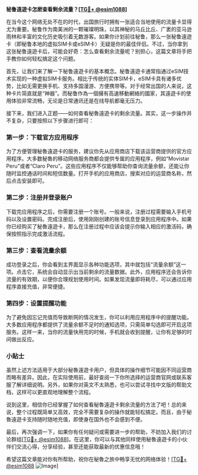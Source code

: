 **秘鲁遠遊卡怎麽查看剩余流量？[[TG💪+ @esim1088](https://t.me/s/esim1088)]**

在当今这个网络无处不在的时代，出国旅行时拥有一张适合当地使用的流量卡显得尤为重要。秘鲁作为南美洲的一颗璀璨明珠，以其神秘的马丘比丘、广袤的亚马逊雨林和丰富的文化历史吸引着无数游客。如果你计划前往秘鲁，那么一张秘鲁遠遊卡（即秘鲁本地的虚拟SIM卡或eSIM卡）无疑是你的最佳伴侣。不过，当你拿到这张秘鲁遠遊卡后，可能会好奇：怎么查看剩余流量呢？别担心，这篇文章将手把手教你如何轻松搞定这个问题。

首先，让我们来了解一下秘鲁遠遊卡的基本概念。秘鲁遠遊卡通常指通过eSIM技术实现的一种虚拟SIM卡服务。相比于传统的实体SIM卡，eSIM卡具有诸多优势，比如无需更换手机、支持多国漫游、方便携带等。对于经常出国的人来说，这种卡片简直就是“神器”。而秘鲁作為一個擁有高速移動網絡的國家，其遠遊卡的使用体验非常流畅，无论是日常通讯还是在线导航都毫无压力。

接下来，我们进入正题——如何查看秘魯遠遊卡的剩余流量。其实，这一步操作并不复杂，只要按照以下步骤进行即可：

### 第一步：下载官方应用程序
为了方便管理秘魯遠遊卡的服务，建议你先从应用商店下载该运营商提供的官方应用程序。大多数秘魯的移动网络服务商都会提供专属的应用程序，例如“Movistar Peru”或者“Claro Peru”。这些应用程序不仅能够帮助你查询流量余额，还能让你随时监控通话时间和短信数量。打开手机的应用商店，搜索对应的运营商名称，然后点击安装即可。

### 第二步：注册并登录账户
下载完应用程序之后，你需要注册一个账号。一般来说，注册过程需要输入手机号码以及设置密码。完成注册后，使用刚刚创建的账号信息登录到应用程序中。如果你已经购买了秘魯遠遊卡，那么在注册过程中应该会提示你输入相应的激活码，确保按照指示完成激活流程。

### 第三步：查看流量余额
成功登录之后，你会看到主界面显示各种功能选项，其中就包括“流量余额”这一项。点击它，系统会自动显示出当前剩余的流量数据。此外，应用程序还会告诉你流量的有效期，以便你合理规划使用时间。如果发现流量即将耗尽，可以通过应用程序直接充值，非常便捷。

### 第四步：设置提醒功能
为了避免因忘记充值而导致断网的情况发生，你可以利用应用程序中的提醒功能。大多数应用程序都提供了流量余额不足时的通知选项，只需简单勾选即可开启这项服务。这样一来，当你的流量快用完的时候，手机就会收到提醒，让你有足够的时间做出反应。

### 小贴士
虽然上述方法适用于大部分秘魯遠遊卡用户，但具体的操作细节可能因不同运营商而略有差异。因此，在实际使用前，最好查阅一下你所选择的运营商官网或联系客服了解详细说明。另外，如果你对英文不太熟悉，也可以尝试寻找中文版的帮助文档，这样可以更直观地理解整个流程。

说到这里，相信你已经掌握了如何查看秘魯遠遊卡剩余流量的方法了吧！总的来说，整个过程既简单又高效，完全不需要复杂的操作就能轻松搞定。而且，由于秘魯遠遊卡支持随时随地充值，即使身在国外也不会感到不便。

最后，再次强调一下，如果你有任何疑问或需要进一步的帮助，不妨加入我们的讨论群组[[TG💪+ @esim1088](https://t.me/s/esim1088)]。在这里，你可以与其他同样使用秘魯遠遊卡的小伙伴们交流心得，分享经验，甚至还能获取最新的优惠信息哦！

希望这篇文章能对你有所帮助，祝你在秘魯之旅中畅享无忧的网络体验！[[TG💪+ @esim1088](https://t.me/s/esim1088) ![Image](https://i.postimg.cc/4NQfJmqS/Snipaste-2025-05-13-00-14-12.png)]